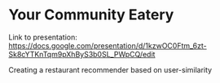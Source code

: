 # Your Community Eatery
Link to presentation: https://docs.google.com/presentation/d/1kzwOC0Ftm_6zt-Sk8cYTKnTqm9pXhByS3b0SL_PWpCQ/edit

Creating a restaurant recommender based on user-similarity
